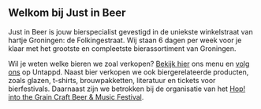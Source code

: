## Welkom bij Just in Beer

Just in Beer is jouw bierspecialist gevestigd in de uniekste winkelstraat van hartje Groningen: de Folkingestraat. Wij staan 6 dagen per week voor je klaar met het grootste en compleetste bierassortiment van Groningen.

Wil je weten welke bieren we zoal verkopen? [Bekijk hier](/menu) ons menu en <a href="https://untappd.com/v/just-in-beer/5974495" target="_blanl" rel="noopener, noreferrer">volg ons</a>
 op Untappd. Naast bier verkopen we ook biergerelateerde producten, zoals glazen, t-shirts, brouwpakketten, literatuur en tickets voor bierfestivals. Daarnaast zijn we betrokken bij de organisatie van het <a href="https://www.hopintothegrainfestival.nl" target="_blank">Hop! into the Grain Craft Beer & Music Festival</a>.
